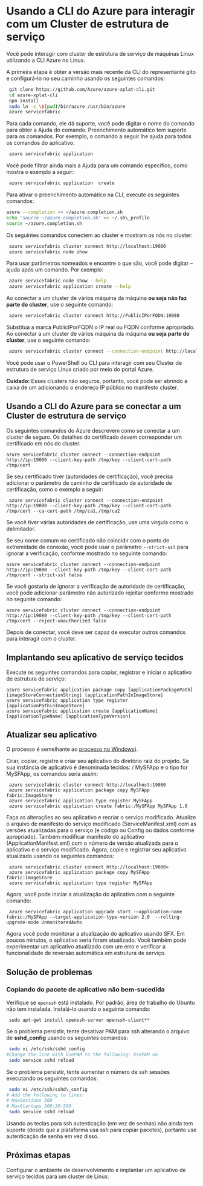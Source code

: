 <properties
   pageTitle="Interagindo com clusters de serviço tecidos usando CLI | Microsoft Azure"
   description="Como usar o Azure CLI para interagir com um cluster de estrutura de serviço"
   services="service-fabric"
   documentationCenter=".net"
   authors="mani-ramaswamy"
   manager="timlt"
   editor=""/>

<tags
   ms.service="service-fabric"
   ms.devlang="dotNet"
   ms.topic="article"
   ms.tgt_pltfrm="NA"
   ms.workload="NA"
   ms.date="09/24/2016"
   ms.author="subramar"/>


# <a name="using-the-azure-cli-to-interact-with-a-service-fabric-cluster"></a>Usando a CLI do Azure para interagir com um Cluster de estrutura de serviço

Você pode interagir com cluster de estrutura de serviço de máquinas Linux utilizando a CLI Azure no Linux.

A primeira etapa é obter a versão mais recente da CLI do representante gito e configurá-lo no seu caminho usando os seguintes comandos:

```sh
 git clone https://github.com/Azure/azure-xplat-cli.git
 cd azure-xplat-cli
 npm install
 sudo ln -s \$(pwd)/bin/azure /usr/bin/azure
 azure servicefabric
```

Para cada comando, ele dá suporte, você pode digitar o nome do comando para obter a Ajuda do comando. Preenchimento automático tem suporte para os comandos. Por exemplo, o comando a seguir lhe ajuda para todos os comandos do aplicativo. 

```sh
 azure servicefabric application 
```

Você pode filtrar ainda mais a Ajuda para um comando específico, como mostra o exemplo a seguir:

```sh
 azure servicefabric application  create
```

Para ativar o preenchimento automático na CLI, execute os seguintes comandos:

```sh
azure --completion >> ~/azure.completion.sh
echo 'source ~/azure.completion.sh' >> ~/.sh\_profile
source ~/azure.completion.sh
```

Os seguintes comandos conectem ao cluster e mostram os nós no cluster:

```sh
 azure servicefabric cluster connect http://localhost:19080
 azure servicefabric node show
```

Para usar parâmetros nomeados e encontre o que são, você pode digitar – ajuda após um comando. Por exemplo:

```sh
 azure servicefabric node show --help
 azure servicefabric application create --help
```

Ao conectar a um cluster de vários máquina da máquina **ou seja não faz parte do cluster**, use o seguinte comando:

```sh
 azure servicefabric cluster connect http://PublicIPorFQDN:19080
```

Substitua a marca PublicIPorFQDN o IP real ou FQDN conforme apropriado. Ao conectar a um cluster de vários máquina da máquina **ou seja parte do cluster**, use o seguinte comando:

```sh
 azure servicefabric cluster connect --connection-endpoint http://localhost:19080 --client-connection-endpoint PublicIPorFQDN:19000
```

Você pode usar o PowerShell ou CLI para interagir com seu Cluster de estrutura de serviço Linux criado por meio do portal Azure. 

**Cuidado:** Esses clusters não seguros, portanto, você pode ser abrindo a caixa de um adicionando o endereço IP público no manifesto cluster.



## <a name="using-the-azure-cli-to-connect-to-a-service-fabric-cluster"></a>Usando a CLI do Azure para se conectar a um Cluster de estrutura de serviço

Os seguintes comandos do Azure descrevem como se conectar a um cluster de seguro. Os detalhes do certificado devem corresponder um certificado em nós do cluster.

```
azure servicefabric cluster connect --connection-endpoint http://ip:19080 --client-key-path /tmp/key --client-cert-path /tmp/cert
```
 
Se seu certificado tiver (autoridades de certificação), você precisa adicionar o parâmetro de caminho de certificado de autoridade de certificação, como o exemplo a seguir: 

```
 azure servicefabric cluster connect --connection-endpoint http://ip:19080 --client-key-path /tmp/key --client-cert-path /tmp/cert --ca-cert-path /tmp/ca1,/tmp/ca2 
```
Se você tiver várias autoridades de certificação, use uma vírgula como o delimitador.
 
Se seu nome comum no certificado não coincidir com o ponto de extremidade de conexão, você pode usar o parâmetro `--strict-ssl` para ignorar a verificação, conforme mostrado no seguinte comando: 

```
azure servicefabric cluster connect --connection-endpoint http://ip:19080 --client-key-path /tmp/key --client-cert-path /tmp/cert --strict-ssl false 
```
 
Se você gostaria de ignorar a verificação de autoridade de certificação, você pode adicionar-parâmetro não autorizado rejeitar conforme mostrado no seguinte comando: 

```
azure servicefabric cluster connect --connection-endpoint http://ip:19080 --client-key-path /tmp/key --client-cert-path /tmp/cert --reject-unauthorized false 
```
 
Depois de conectar, você deve ser capaz de executar outros comandos para interagir com o cluster. 

## <a name="deploying-your-service-fabric-application"></a>Implantando seu aplicativo de serviço tecidos

Execute os seguintes comandos para copiar, registrar e iniciar o aplicativo de estrutura de serviço:

```
azure servicefabric application package copy [applicationPackagePath] [imageStoreConnectionString] [applicationPathInImageStore]
azure servicefabric application type register [applicationPathinImageStore]
azure servicefabric application create [applicationName] [applicationTypeName] [applicationTypeVersion]
```


## <a name="upgrading-your-application"></a>Atualizar seu aplicativo

O processo é semelhante ao [processo no Windows](service-fabric-application-upgrade-tutorial-powershell.md)).

Criar, copiar, registre e criar seu aplicativo do diretório raiz do projeto. Se sua instância de aplicativo é denominada tecidos: / MySFApp e o tipo for MySFApp, os comandos seria assim:

```
 azure servicefabric cluster connect http://localhost:19080
 azure servicefabric application package copy MySFApp fabric:ImageStore
 azure servicefabric application type register MySFApp
 azure servicefabric application create fabric:/MySFApp MySFApp 1.0
```

Faça as alterações ao seu aplicativo e recriar o serviço modificado.  Atualize o arquivo de manifesto do serviço modificado (ServiceManifest.xml) com as versões atualizadas para o serviço (e código ou Config ou dados conforme apropriado). Também modificar manifesto do aplicativo (ApplicationManifest.xml) com o número de versão atualizada para o aplicativo e o serviço modificado.  Agora, copie e registrar seu aplicativo atualizado usando os seguintes comandos:

```
 azure servicefabric cluster connect http://localhost:19080>
 azure servicefabric application package copy MySFApp fabric:ImageStore
 azure servicefabric application type register MySFApp
```

Agora, você pode iniciar a atualização do aplicativo com o seguinte comando:

```
 azure servicefabric application upgrade start -–application-name fabric:/MySFApp -–target-application-type-version 2.0  --rolling-upgrade-mode UnmonitoredAuto
```

Agora você pode monitorar a atualização do aplicativo usando SFX. Em poucos minutos, o aplicativo seria foram atualizado.  Você também pode experimentar um aplicativo atualizado com um erro e verificar a funcionalidade de reversão automática em estrutura de serviço.

## <a name="troubleshooting"></a>Solução de problemas

### <a name="copying-of-the-application-package-does-not-succeed"></a>Copiando do pacote de aplicativo não bem-sucedida

Verifique se `openssh` está instalado. Por padrão, área de trabalho do Ubuntu não tem instalada. Instalá-lo usando o seguinte comando:

```
 sudo apt-get install openssh-server openssh-client**
```

Se o problema persistir, tente desativar PAM para ssh alterando o arquivo de **sshd_config** usando os seguintes comandos:

```sh
 sudo vi /etc/ssh/sshd_config
#Change the line with UsePAM to the following: UsePAM no
 sudo service sshd reload
```

Se o problema persistir, tente aumentar o número de ssh sessões executando os seguintes comandos:

```sh
 sudo vi /etc/ssh/sshd\_config
# Add the following to lines:
# MaxSessions 500
# MaxStartups 300:30:500
 sudo service sshd reload
```
Usando as teclas para ssh autenticação (em vez de senhas) não ainda tem suporte (desde que a plataforma usa ssh para copiar pacotes), portanto use autenticação de senha em vez disso.


## <a name="next-steps"></a>Próximas etapas

Configurar o ambiente de desenvolvimento e implantar um aplicativo de serviço tecidos para um cluster de Linux.
